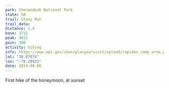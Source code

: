 ```yaml
---
park: Shenandoah National Park
state: VA
trail: Stony Man
trail_data:
distance: 1.4
base: 3711
peak: 4011
gain: 300
activity: hiking
info: https://www.nps.gov/shen/planyourvisit/upload/rapidan_camp_area.pdf
lat: "38.87074"
lon: "-78.20423"
date: 2014-08-06
---
```

First hike of the honeymoon, at sunset
